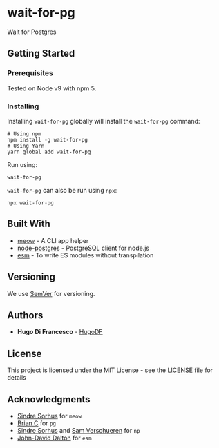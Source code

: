 # wait-for-pg

Wait for Postgres

## Getting Started

### Prerequisites

Tested on Node v9 with npm 5.

### Installing

Installing `wait-for-pg` globally will install the `wait-for-pg` command:
```
# Using npm
npm install -g wait-for-pg
# Using Yarn
yarn global add wait-for-pg
```

Run using:
```
wait-for-pg
```

`wait-for-pg` can also be run using `npx`:
```
npx wait-for-pg
```

## Built With

* [meow](https://github.com/sindresorhus/meow) - A CLI app helper
* [node-postgres](https://github.com/brianc/node-postgres) - PostgreSQL client for node.js
* [esm](https://github.com/standard-things/esm) - To write ES modules without transpilation

## Versioning

We use [SemVer](http://semver.org/) for versioning.

## Authors

* **Hugo Di Francesco** - [HugoDF](https://github.com/HugoDF)


## License

This project is licensed under the MIT License - see the [LICENSE](LICENSE) file for details

## Acknowledgments

* [Sindre Sorhus](https://github.com/sindresorhus) for `meow`
* [Brian C](https://github.com/brianc) for `pg`
* [Sindre Sorhus](https://github.com/sindresorhus) and [Sam Verschueren](https://github.com/SamVerschueren) for `np`
* [John-David Dalton](https://github.com/jdalton) for `esm`
